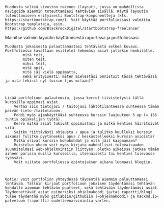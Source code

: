 
    Muodosta selkeä sivuston rakenne (layout), jossa on mahdollista navigoida aiemmin toteuttamiesi tehtävien sisällä. Käytä layoutin toteuttamiseen erityisesti Bootstrap-komponentteja (kts. https://startbootstrap.com/). Voit käyttää portfoliossasi valmiita Bootstrap templateja, esim. https://github.com/BlackrockDigital/startbootstrap-freelancer

Mainitse valmiin layoutin käyttämisestä raportissa ja portfoliossasi.

 

    Muodosta jokaisesta palauttamastasi tehtävästä selkeä kuvaus. Portfoliossa tavallaan esittelet tekemäsi asiat jollekin henkilölle.
            mitä teit, 
            miten teit, 
            miksi teit, 
            mitä opit, 
            mitä jäi vielä oppimatta,
            sekä erityisesti: miten mielestäsi onnistuit tässä tehtävässä ja mitä tekisit nyt toisin (jos mitään)?

 

    Lisää portfolioon palauteosio, jossa kerrot tiivistetysti tällä kurssilla oppimasi asiat.
        Vertaa siis tietojasi / taitojasi lähtötilanteessa suhteessa tämän päivän tieto-/taitotasoon.
        Pohdi myös ajankäyttöäsi suhteessa kurssin laajuuteen 5 op (= 133 tuntia opiskelijan työtä).
        Kerro mitkä asiat tukivat oppimistasi ja mitkä kenties häiritsivät sitä.
        Saitko riittävästi ohjausta / apua ja tulitko kuulluksi kurssin aikana? Tulitko pyytäneeksi apua / keskustelleeksi kurssin asioista?
        Mitkä olivat kurssin kohokohdat ja mitä jäit kaipaamaan?
        Muistelun oheen voit myös kirjata mahdolliset tulevaisuuden suunnitelmasi web-ohjelmointiin liittyen: oletko aikeissa jatkaa tämän aiheen parissa muilla kursseilla, itsenäisesti tai kenties tulevassa työssäsi.
        Voit viitata portfoliossa opintojakson aikana luomaasi blogiin.

 

    Optio: voit portfolion yhteydessä täydentää aiemmin palauttamaasi tehtävää. Tällöin kirjaat portfolioon jokaisen täydentämäsi tehtävän kohdalle aiemman tehtävän puutteet, sekä tehtävään täydentämäsi asiat. Täydennettävät asiat esimerkiksi ohjelmakoodi ja/tai raportti/blogi tulee täydentää myös gitlabiin/githubiin (=ohjelmakoodi) ja hackmd.io-palveluun (raportti) uudelleenarviointia varten.
